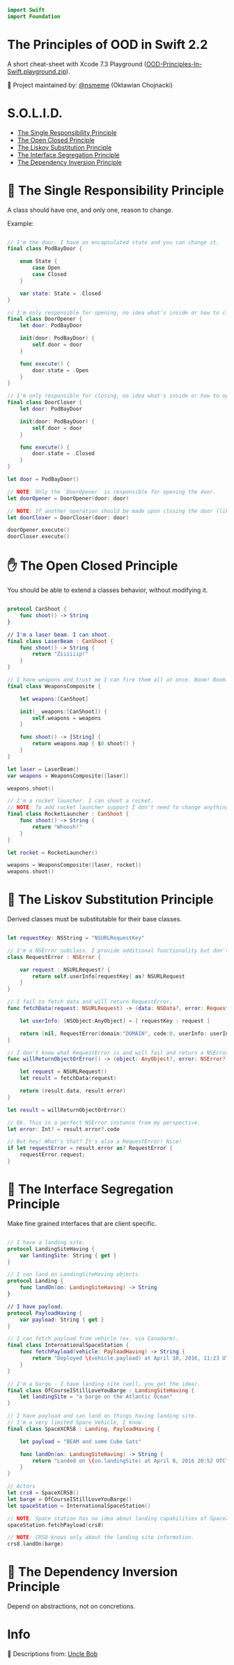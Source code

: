 ```swift
import Swift
import Foundation

```


The Principles of OOD in Swift 2.2
==================================

A short cheat-sheet with Xcode 7.3 Playground ([OOD-Principles-In-Swift.playground.zip](https://raw.githubusercontent.com/ochococo/OOD-Principles-In-Swift/master/OOD-Principles-In-Swift.playground.zip)).

👷 Project maintained by: [@nsmeme](http://twitter.com/nsmeme) (Oktawian Chojnacki)

S.O.L.I.D.
==========

* [The Single Responsibility Principle](#-the-single-responsibility-principle)
* [The Open Closed Principle](#-the-open-closed-principle)
* [The Liskov Substitution Principle](#-the-liskov-substitution-principle)
* [The Interface Segregation Principle](#-the-interface-segregation-principle)
* [The Dependency Inversion Principle](#-the-dependency-inversion-principle)


# 🔐 The Single Responsibility Principle

A class should have one, and only one, reason to change.

Example:

```swift

// I'm the door. I have an encapsulated state and you can change it.
final class PodBayDoor {

    enum State {
        case Open
        case Closed
    }

    var state: State = .Closed
}

// I'm only responsible for opening, no idea what's inside or how to close.
final class DoorOpener {
    let door: PodBayDoor

    init(door: PodBayDoor) {
        self.door = door
    }

    func execute() {
        door.state = .Open
    }
}

// I'm only responsible for closing, no idea what's inside or how to open.
final class DoorCloser {
    let door: PodBayDoor

    init(door: PodBayDoor) {
        self.door = door
    }

    func execute() {
        door.state = .Closed
    }
}

let door = PodBayDoor()

// NOTE: Only the `DoorOpener` is responsible for opening the door.
let doorOpener = DoorOpener(door: door)

// NOTE: If another operation should be made upon closing the door (like switching on the alarm) you don't have to change the `DoorOpener` class.
let doorCloser = DoorCloser(door: door)

doorOpener.execute()
doorCloser.execute()
```

# ✋ The Open Closed Principle

You should be able to extend a classes behavior, without modifying it.


```swift

protocol CanShoot {
    func shoot() -> String
}

// I'm a laser beam. I can shoot.
final class LaserBeam : CanShoot {
    func shoot() -> String {
        return "Ziiiiiip!"
    }
}

// I have weapons and trust me I can fire them all at once. Boom! Boom! Boom!
final class WeaponsComposite {

    let weapons:[CanShoot]

    init(_ weapons:[CanShoot]) {
        self.weapons = weapons
    }

    func shoot() -> [String] {
        return weapons.map { $0.shoot() }
    }
}

let laser = LaserBeam()
var weapons = WeaponsComposite([laser])

weapons.shoot()

// I'm a rocket launcher. I can shoot a rocket.
// NOTE: To add rocket launcher support I don't need to change anything in existing classes.
final class RocketLauncher : CanShoot {
    func shoot() -> String {
        return "Whoosh!"
    }
}

let rocket = RocketLauncher()

weapons = WeaponsComposite([laser, rocket])
weapons.shoot()
```

# 👥 The Liskov Substitution Principle

Derived classes must be substitutable for their base classes.


```swift

let requestKey: NSString = "NSURLRequestKey"

// I'm a NSError subclass. I provide additional functionality but don't mess with original ones.
class RequestError : NSError {

    var request : NSURLRequest? {
        return self.userInfo[requestKey] as? NSURLRequest
    }
}

// I fail to fetch data and will return RequestError.
func fetchData(request: NSURLRequest) -> (data: NSData?, error: RequestError?) {

    let userInfo: [NSObject:AnyObject] = [ requestKey : request ]

    return (nil, RequestError(domain:"DOMAIN", code:0, userInfo: userInfo))
}

// I don't know what RequestError is and will fail and return a NSError.
func willReturnObjectOrError() -> (object: AnyObject?, error: NSError?) {

    let request = NSURLRequest()
    let result = fetchData(request)

    return (result.data, result.error)
}

let result = willReturnObjectOrError()

// Ok. This is a perfect NSError instance from my perspective.
let error: Int? = result.error?.code

// But hey! What's that? It's also a RequestError! Nice!
if let requestError = result.error as? RequestError {
    requestError.request;
}
```

# 🍴 The Interface Segregation Principle

Make fine grained interfaces that are client specific.
 
```swift

// I have a landing site.
protocol LandingSiteHaving {
    var landingSite: String { get }
}

// I can land on LandingSiteHaving objects.
protocol Landing {
    func landOn(on: LandingSiteHaving) -> String
}

// I have payload.
protocol PayloadHaving {
    var payload: String { get }
}

// I can fetch payload from vehicle (ex. via Canadarm).
final class InternationalSpaceStation {
    func fetchPayload(vehicle: PayloadHaving) -> String {
        return "Deployed \(vehicle.payload) at April 10, 2016, 11:23 UTC"
    }
}

// I'm a barge - I have landing site (well, you get the idea).
final class OfCourseIStillLoveYouBarge : LandingSiteHaving {
    let landingSite = "a barge on the Atlantic Ocean"
}

// I have payload and can land on things having landing site.
// I'm a very limited Space Vehicle, I know.
final class SpaceXCRS8 : Landing, PayloadHaving {

    let payload = "BEAM and some Cube Sats"

    func landOn(on: LandingSiteHaving) -> String {
        return "Landed on \(on.landingSite) at April 8, 2016 20:52 UTC"
    }
}

// Actors
let crs8 = SpaceXCRS8()
let barge = OfCourseIStillLoveYouBarge()
let spaceStation = InternationalSpaceStation()

// NOTE: Space station has no idea about landing capabilities of SpaceXCRS8.
spaceStation.fetchPayload(crs8)

// NOTE: CRS8 knows only about the landing site information.
crs8.landOn(barge)
```

# 🚧 The Dependency Inversion Principle

Depend on abstractions, not on concretions.


Info
====

📖 Descriptions from: [Uncle Bob](http://butunclebob.com/ArticleS.UncleBob.PrinciplesOfOod)
